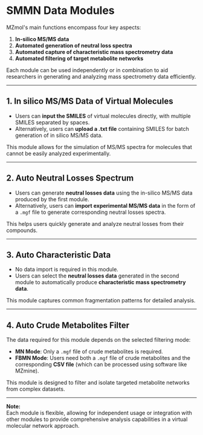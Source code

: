 # SMMN Data Modules

MZmol's main functions encompass four key aspects:

1. **In-silico MS/MS data**
2. **Automated generation of neutral loss spectra**
3. **Automated capture of characteristic mass spectrometry data**
4. **Automated filtering of target metabolite networks**

Each module can be used independently or in combination to aid researchers in generating and analyzing mass spectrometry data efficiently.

---

## 1. In silico MS/MS Data of Virtual Molecules

- Users can **input the SMILES** of virtual molecules directly, with multiple SMILES separated by spaces.
- Alternatively, users can **upload a .txt file** containing SMILES for batch generation of in silico MS/MS data.

This module allows for the simulation of MS/MS spectra for molecules that cannot be easily analyzed experimentally.

---

## 2. Auto Neutral Losses Spectrum

- Users can generate **neutral losses data** using the in-silico MS/MS data produced by the first module.
- Alternatively, users can **import experimental MS/MS data** in the form of a `.mgf` file to generate corresponding neutral losses spectra.

This helps users quickly generate and analyze neutral losses from their compounds.

---

## 3. Auto Characteristic Data

- No data import is required in this module.
- Users can select the **neutral losses data** generated in the second module to automatically produce **characteristic mass spectrometry data**.

This module captures common fragmentation patterns for detailed analysis.

---

## 4. Auto Crude Metabolites Filter

The data required for this module depends on the selected filtering mode:

- **MN Mode**: Only a `.mgf` file of crude metabolites is required.
- **FBMN Mode**: Users need both a `.mgf` file of crude metabolites and the corresponding **CSV file** (which can be processed using software like MZmine).

This module is designed to filter and isolate targeted metabolite networks from complex datasets.

---

**Note:**  
Each module is flexible, allowing for independent usage or integration with other modules to provide comprehensive analysis capabilities in a virtual molecular network approach.
